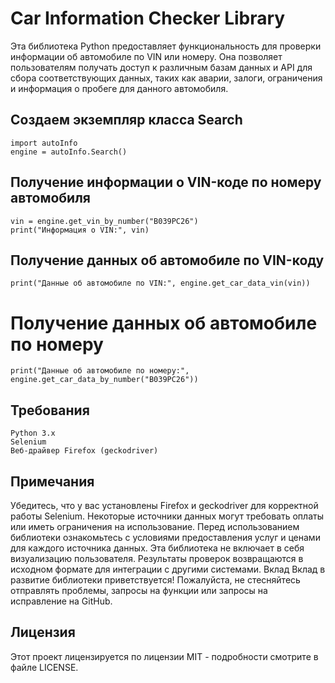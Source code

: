 # Car Information Checker Library

Эта библиотека Python предоставляет функциональность для проверки информации об автомобиле по VIN или номеру. Она позволяет пользователям получать доступ к различным базам данных и API для сбора соответствующих данных, таких как аварии, залоги, ограничения и информация о пробеге для данного автомобиля.


## Создаем экземпляр класса Search
```
import autoInfo
engine = autoInfo.Search()
```

## Получение информации о VIN-коде по номеру автомобиля
```
vin = engine.get_vin_by_number("В039РС26")
print("Информация о VIN:", vin)
```

## Получение данных об автомобиле по VIN-коду
```
print("Данные об автомобиле по VIN:", engine.get_car_data_vin(vin))
```

# Получение данных об автомобиле по номеру
```
print("Данные об автомобиле по номеру:", engine.get_car_data_by_number("В039РС26"))
```

## Требования
```
Python 3.x
Selenium
Веб-драйвер Firefox (geckodriver)
```


## Примечания
Убедитесь, что у вас установлены Firefox и geckodriver для корректной работы Selenium.
Некоторые источники данных могут требовать оплаты или иметь ограничения на использование. Перед использованием библиотеки ознакомьтесь с условиями предоставления услуг и ценами для каждого источника данных.
Эта библиотека не включает в себя визуализацию пользователя. Результаты проверок возвращаются в исходном формате для интеграции с другими системами.
Вклад
Вклад в развитие библиотеки приветствуется! Пожалуйста, не стесняйтесь отправлять проблемы, запросы на функции или запросы на исправление на GitHub.

## Лицензия
Этот проект лицензируется по лицензии MIT - подробности смотрите в файле LICENSE.
